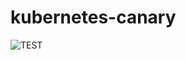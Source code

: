 # kubernetes-canary


![TEST](https://github.com/adamplansky/kubernetes-canary/workflows/TEST/badge.svg?branch=master)